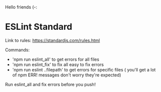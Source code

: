 Hello friends (-:

# ESLint Standard

Link to rules: <https://standardjs.com/rules.html>

Commands:

- 'npm run eslint_all' to get errors for all files
- 'npm run eslint_fix' to fix all easy to fix errors
- 'npm run eslint ..filepath' to get errors for specific files ( you'll get a lot of npm ERR! messages don't worry they're expected)

Run eslint_all and fix errors before you push!
